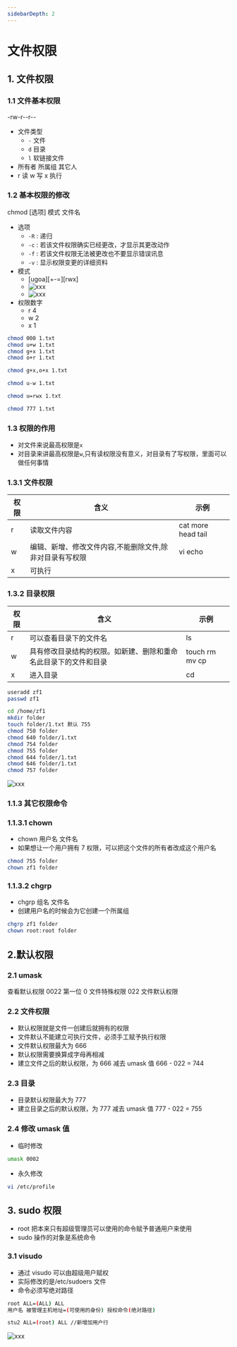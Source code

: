 ```yaml
---
sidebarDepth: 2
---
```


# 文件权限

## 1. 文件权限

### 1.1 文件基本权限

-rw-r--r--

- 文件类型
  - `-` 文件
  - `d` 目录
  - `l` 软链接文件
- 所有者 所属组 其它人
- r 读 w 写 x 执行

### 1.2 基本权限的修改

chmod [选项] 模式 文件名

- 选项
  - `-R` : 递归
  - `-c` : 若该文件权限确实已经更改，才显示其更改动作
  - `-f` : 若该文件权限无法被更改也不要显示错误讯息
  - `-v` : 显示权限变更的详细资料
- 模式
  - [ugoa][+-=][rwx]
  - ![xxx](../../assets/images/linux/linux3.jpeg)
  - ![xxx](../../assets/images/linux/linux2.jpeg)
- 权限数字
  - r 4
  - w 2
  - x 1

```sh
chmod 000 1.txt
chmod u+w 1.txt
chmod g+x 1.txt
chmod o+r 1.txt

chmod g+x,o+x 1.txt

chmod u-w 1.txt

chmod u=rwx 1.txt

chmod 777 1.txt
```

### 1.3 权限的作用

- 对文件来说最高权限是`x`
- 对目录来讲最高权限是`w`,只有读权限没有意义，对目录有了写权限，里面可以做任何事情

### 1.3.1 文件权限

| 权限 | 含义                                                     | 示例               |
| ---- | -------------------------------------------------------- | ------------------ |
| r    | 读取文件内容                                             | cat more head tail |
| w    | 编辑、新增、修改文件内容,不能删除文件,除非对目录有写权限 | vi echo            |
| x    | 可执行                                                   |                    |

### 1.3.2 目录权限

| 权限 | 含义                                                             | 示例           |
| ---- | ---------------------------------------------------------------- | -------------- |
| r    | 可以查看目录下的文件名                                           | ls             |
| w    | 具有修改目录结构的权限。如新建、删除和重命名此目录下的文件和目录 | touch rm mv cp |
| x    | 进入目录                                                         | cd             |

```sh
useradd zf1
passwd zf1

cd /home/zf1
mkdir folder
touch folder/1.txt 默认 755
chmod 750 folder
chmod 640 folder/1.txt
chmod 754 folder
chmod 755 folder
chmod 644 folder/1.txt
chmod 646 folder/1.txt
chmod 757 folder
```

<!-- https://baijiahao.baidu.com/s?id=1723058718794774392&wfr=spider&for=pc -->

![xxx](../../assets/images/linux/augo.jpeg)

### 1.1.3 其它权限命令

### 1.1.3.1 chown

- chown 用户名 文件名
- 如果想让一个用户拥有 7 权限，可以把这个文件的所有者改成这个用户名

```sh
chmod 755 folder
chown zf1 folder
```

### 1.1.3.2 chgrp

- chgrp 组名 文件名
- 创建用户名的时候会为它创建一个所属组

```sh
chgrp zf1 folder
chown root:root folder
```

## 2.默认权限

### 2.1 umask

查看默认权限
0022
第一位 0 文件特殊权限
022 文件默认权限

### 2.2 文件权限

- 默认权限就是文件一创建后就拥有的权限
- 文件默认不能建立可执行文件，必须手工赋予执行权限
- 文件默认权限最大为 666
- 默认权限需要换算成字母再相减
- 建立文件之后的默认权限，为 666 减去 umask 值
  666 - 022 = 744

### 2.3 目录

- 目录默认权限最大为 777
- 建立目录之后的默认权限，为 777 减去 umask 值
  777 - 022 = 755

### 2.4 修改 umask 值

- 临时修改

```sh
umask 0002
```

- 永久修改

```sh
vi /etc/profile
```

## 3. sudo 权限

- root 把本来只有超级管理员可以使用的命令赋予普通用户来使用
- sudo 操作的对象是系统命令

### 3.1 visudo

- 通过 visudo 可以由超级用户赋权
- 实际修改的是/etc/sudoers 文件
- 命令必须写绝对路径

```sh
root ALL=(ALL) ALL
用户名 被管理主机地址=(可使用的身份) 授权命令(绝对路径)

stu2 ALL=(root) ALL //新增加用户行
```

![xxx](../../assets/images/linux/linux4.png)
